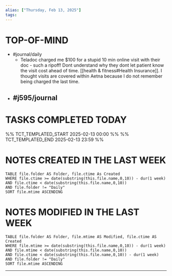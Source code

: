 ```yaml
---
alias: ["Thursday, Feb 13, 2025"]
tags: 
---
```

# TOP-OF-MIND
- #journal/daily 
	- Teladoc charged me $100 for a stupid 10 min online visit with their doc - such a ripoff! Dont understand why they dont let patient know the visit cost ahead of time. [[health & fitness#Health Insurance]]. I thought visits are covered within Aetna because I do not remember being charged the last time.
- #j595/journal 
	- 

# TASKS COMPLETED TODAY
%% TCT_TEMPLATED_START 2025-02-13 00:00 %%
%% TCT_TEMPLATED_END 2025-02-13 23:59 %%



# NOTES CREATED IN THE LAST WEEK
``` dataview
TABLE file.folder AS Folder, file.ctime As Created
WHERE file.ctime >= date(substring(this.file.name,0,10)) - dur(1 week) 
AND file.ctime < date(substring(this.file.name,0,10)) 
AND file.folder != "Daily"
SORT file.mtime ASCENDING
```

# NOTES MODIFIED IN THE LAST WEEK
``` dataview
TABLE file.folder AS Folder, file.mtime AS Modified, file.ctime AS Created
WHERE file.mtime >= date(substring(this.file.name,0,10)) - dur(1 week)
AND file.mtime < date(substring(this.file.name,0,10))
AND file.ctime < date(substring(this.file.name,0,10)) - dur(1 week)
AND file.folder != "Daily"
SORT file.mtime ASCENDING
```
---
